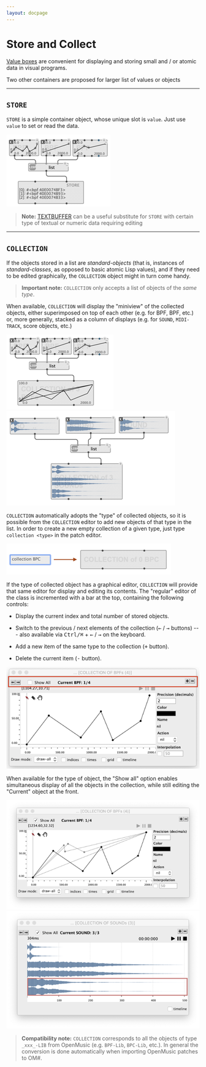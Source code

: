 ```yaml
---
layout: docpage
---
```


# Store and Collect

[Value boxes](value-box) are convenient for displaying and storing small and / or atomic data in visual programs.

Two other containers are proposed for larger list of values or objects

------
## `STORE`

`STORE` is a simple container object, whose unique slot is `value`. 
Just use `value` to set or read the data.

<img src="store-collect_img/store.png"> 

> **Note:** [TEXTBUFFER](textbuffer) can be a useful substitute for `STORE` with certain type of textual or numeric data requiring editing


------
## `COLLECTION`

If the objects stored in a list are _standard-objects_ (that is, instances of _standard-classes_, as opposed to basic atomic Lisp values), and if they need to be edited graphically, the `COLLECTION` object might in turn come handy.

> **Important note:** `COLLECTION` only accepts a list of objects of the _same type_.

When available, `COLLECTION` will display the "miniview" of the collected objects, either superimposed on top of each other (e.g. for BPF, BPF, etc.) or, more generally, stacked as a column of displays (e.g. for `SOUND`, `MIDI-TRACK`, score objects, etc.)

<img src="store-collect_img/collection-miniview-1.png"> <img src="store-collect_img/collection-miniview-2.png">


`COLLECTION` automatically adopts the "type" of collected objects, so it is possible from the `COLLECTION` editor to add new objects of that type in the list. In order to create a new empty collection of a given type, just type `collection <type>` in the patch editor.

<img src="store-collect_img/collection-type.png">

If the type of collected object has a graphical editor, `COLLECTION` will provide that same editor for display and editing its contents. The "regular" editor of the class is incremented with a bar at the top, containing the following controls:

- Display the current index and total number of stored objects.

- Switch to the previous / next elements of the collection (<kbd>&larr;</kbd> / <kbd>&rarr;</kbd> buttons) --- also available via <kbd>Ctrl/⌘</kbd> + <kbd>&larr;</kbd> / <kbd>&rarr;</kbd> on the keyboard.

- Add a new item of the same type to the collection (<kbd>+</kbd> button).

- Delete the current item (<kbd>-</kbd> button).

<img src="store-collect_img/collection-editor.png">

When available for the type of object, the "Show all" option enables simultaneous display of all the objects in the collection, while still editing the "Current" object at the front.     
   
<img src="store-collect_img/collection-editor-showall-1.png"> <img src="store-collect_img/collection-editor-showall-2.png">

> **Compatibility note:** `COLLECTION` corresponds to all the objects of type `_xxx_-LIB` from OpenMusic (e.g. `BPF-Lib`, `BPC-Lib`, etc.). In general the conversion is done automatically when importing OpenMusic patches to OM#.




